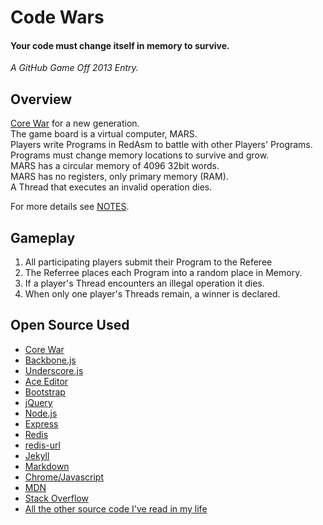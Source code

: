 # Code Wars

#### Your code must change itself in memory to survive.

<em>A GitHub Game Off 2013 Entry.</em>


## Overview

[Core War](http://en.wikipedia.org/wiki/Core_War) for a new generation.  
The game board is a virtual computer, MARS.   
Players write Programs in RedAsm to battle with other Players' Programs.  
Programs must change memory locations to survive and grow.  
MARS has a circular memory of 4096 32bit words.  
MARS has no registers, only primary memory (RAM).  
A Thread that executes an invalid operation dies.


For more details see [NOTES](NOTES.md).

## Gameplay

1. All participating players submit their Program to the Referee
1. The Referree places each Program into a random place in Memory.
1. If a player's Thread encounters an illegal operation it dies.
1. When only one player's Threads remain, a winner is declared.


## Open Source Used

- [Core War](http://corewar.co.uk/cwg.txt)
- [Backbone.js](http://backbonejs.org/)
- [Underscore.js](http://underscorejs.org/)
- [Ace Editor](http://ace.c9.io/)
- [Bootstrap](http://getbootstrap.com/)
- [jQuery](http://jquery.com)
- [Node.js](http://nodejs.org/)
- [Express](http://expressjs.com/)
- [Redis](http://redis.io/)
- [redis-url](https://github.com/ddollar/redis-url)
- [Jekyll](https://github.com/mojombo/jekyll)
- [Markdown](http://daringfireball.net/projects/markdown/)
- [Chrome/Javascript](https://code.google.com/p/v8/)
- [MDN](https://developer.mozilla.org/en-US/docs/Web/JavaScript)
- [Stack Overflow](http://www.stackoverflow.com)
- [All the other source code I've read in my life](http://github.com/)



